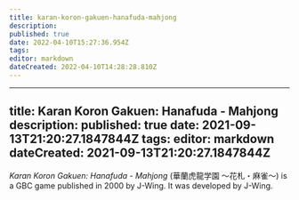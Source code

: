 ```yaml
---
title: karan-koron-gakuen-hanafuda-mahjong
description: 
published: true
date: 2022-04-10T15:27:36.954Z
tags: 
editor: markdown
dateCreated: 2022-04-10T14:28:28.810Z
---
```


---
title: Karan Koron Gakuen: Hanafuda - Mahjong
description: 
published: true
date: 2021-09-13T21:20:27.1847844Z 
tags: 
editor: markdown
dateCreated: 2021-09-13T21:20:27.1847844Z
---
_Karan Koron Gakuen: Hanafuda - Mahjong_ (<span lang='ja'>華蘭虎龍学園 ～花札・麻雀～</span>) is a GBC game published in 2000 by J-Wing.
It was developed by J-Wing.
